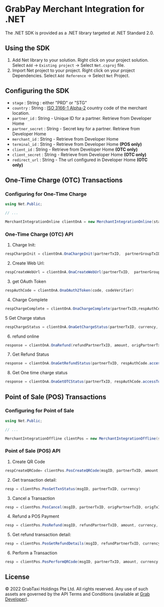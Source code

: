 # GrabPay Merchant Integration for .NET

The .NET SDK is provided as a .NET library targeted at .NET Standard 2.0.

## Using the SDK

1. Add Net library to your solution.
   Right click on your project solution. Select `Add` -> `Existing project` -> Select `Net.csproj` file.
1. Import Net project to your project.
   Right click on your project Dependencies. Select `Add Reference` -> Select `Net` Project.

## Configuring the SDK

- `stage` : String : either "PRD" or "STG"
- `country` : String : [ISO 3166-1 Alpha-2](https://en.wikipedia.org/wiki/ISO_3166-1_alpha-2) country code of the merchant location.
- `partner_id` : String - Unique ID for a partner. Retrieve from Developer Home
- `partner_secret` : String - Secret key for a partner. Retrieve from Developer Home
- `merchant_id` : String - Retrieve from Developer Home
- `terminal_id` : String - Retrieve from Developer Home **(POS only)**
- `client_id` : String - Retrieve from Developer Home **(OTC only)**
- `client_secret` : String - Retrieve from Developer Home **(OTC only)**
- `redirect_url` : String - The url configured in Developer Home **(OTC only)**

## One-Time Charge (OTC) Transactions

### Configuring for One-Time Charge

```cs
using Net.Public;

// ...

MerchantIntegrationOnline clientOnA = new MerchantIntegrationOnline(stage, country, partner_id, partner_secret, merchant_id, client_id, client_secret, redirect_url);
```

### One-Time Charge (OTC) API

1. Charge Init:

```cs
respChargeInit = clientOnA.OnaChargeInit(partnerTxID,  partnerGroupTxID, amount, currency, description, metaInfo, items, shippingDetails, hidePaymentMethods)
```

2. Create Web Url:

```cs
respCreateWebUrl = clientOnA.OnaCreateWebUrl(partnerTxID,  partnerGroupTxID, amount, currency, codeVerifier, description, metaInfo, items, shippingDetails, hidePaymentMethods, state)
```

3. get OAuth Token

```cs
respAuthCode = clientOnA.OnaOAuth2Token(code, codeVerifier)
```

4. Charge Complete

```cs
respChargeComplete = clientOnA.OnaChargeComplete(partnerTxID,respAuthCode.access_token)
```

5 Get Charge status

```cs
respChargeStatus = clientOnA.OnaGetChargeStatus(partnerTxID, currency, respAuthCode.accessToken)
```

6. refund online

```cs
response = clientOnA.OnaRefund(refundPartnerTxID, amount, origPartnerTxID, description, respAuthCode.accessToken, currency)
```

7. Get Refund Status

```cs
response = clientOnA.OnaGetRefundStatus(partnerTxID, respAuthCode.accessToken, currency)
```

8. Get One time charge status

```cs
response = clientOnA.OnaGetOTCStatus(partnerTxID, respAuthCode.accessToken, currency)
```

## Point of Sale (POS) Transactions

### Configuring for Point of Sale

```cs
using Net.Public;

// ...

MerchantIntegrationOffline clientPos = new MerchantIntegrationOffline(stage, country, partner_id, partner_secret, merchant_id, terminal_id);
```

### Point of Sale (POS) API

1. Create QR Code

```cs
respCreateQRCode= clientPos.PosCreateQRCode(msgID, partnerTxID, amount, currency)
```

2. Get transaction detail:

```cs
resp = clientPos.PosGetTxnStatus(msgID, partnerTxID, currency)
```

3. Cancel a Transaction

```cs
resp = clientPos.PosCancel(msgID, partnerTxID, origPartnerTxID, origTxID, currency)
```

4. Refund a POS Payment

```cs
resp = clientPos.PosRefund(msgID, refundPartnerTxID, amount, currency, origPartnerTxID, description)
```

5. Get refund transaction detail:

```cs
resp = clientPos.PosGetRefundDetails(msgID, refundPartnerTxID, currency)
```

6. Perform a Transaction

```cs
resp = clientPos.PosPerformQRCode(msgID, partnerTxID, amount, currency, code)
```

## License

© 2022 GrabTaxi Holdings Pte Ltd. All rights reserved.
Any use of such assets are governed by the API Terms and Conditions (available at [Grab Developer](https://developer.grab.com/pages/terms-of-use)).
